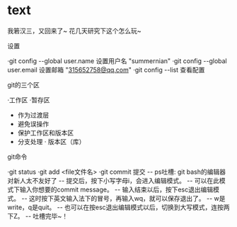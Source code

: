 ﻿# text
我箬汉三，又回来了~
花几天研究下这个怎么玩~

设置

·git config --global user.name 设置用户名 "summernian"
·git config --global user.email 设置邮箱 "315652758@qq.com"
·git config --list 查看配置


git的三个区

·工作区
·暂存区
  - 作为过渡层
  - 避免误操作
  - 保护工作区和版本区
  - 分支处理
· 版本区（库）

git命令

·git status
·git add <file文件名>
·git commit 提交
  -- ps吐槽: git bash的编辑器对新人太不友好了
  -- 提交后，按下小写字母i，会进入编辑模式。
  -- 可以在此模式下输入你想要的commit message。
  -- 输入结束以后，按下esc退出编辑模式。
  -- 这时按下英文输入法下的冒号，再输入wq，就可以保存退出了。
  -- w是write，q是quit。
  -- 也可以在按esc退出编辑模式以后，切换到大写模式，连按两下Z。
  -- 吐槽完毕~！